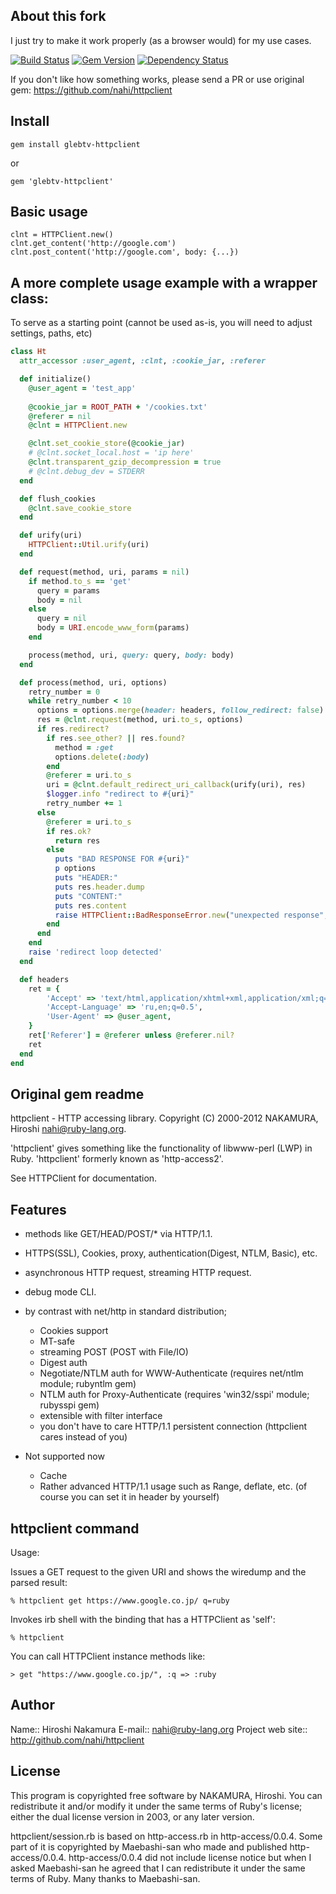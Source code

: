 ## About this fork

I just try to make it work properly (as a browser would) for my use cases.

[![Build Status](https://travis-ci.org/glebtv/httpclient.svg?branch=master)](https://travis-ci.org/glebtv/httpclient)
[![Gem Version](https://badge.fury.io/rb/httpclient.svg)](http://badge.fury.io/rb/httpclient)
[![Dependency Status](https://www.versioneye.com/user/projects/53e73f2b35080d699f000093/badge.svg?style=flat)](https://www.versioneye.com/user/projects/53e73f2b35080d699f000093)

If you don't like how something works, please send a PR or use original gem: https://github.com/nahi/httpclient

## Install

    gem install glebtv-httpclient

or  

    gem 'glebtv-httpclient'

## Basic usage

    clnt = HTTPClient.new()
    clnt.get_content('http://google.com')
    clnt.post_content('http://google.com', body: {...})

## A more complete usage example with a wrapper class:

To serve as a starting point (cannot be used as-is, you will need to adjust settings, paths, etc)

```ruby
class Ht
  attr_accessor :user_agent, :clnt, :cookie_jar, :referer

  def initialize()
    @user_agent = 'test_app'
    
    @cookie_jar = ROOT_PATH + '/cookies.txt'
    @referer = nil
    @clnt = HTTPClient.new

    @clnt.set_cookie_store(@cookie_jar)
    # @clnt.socket_local.host = 'ip here'
    @clnt.transparent_gzip_decompression = true
    # @clnt.debug_dev = STDERR
  end

  def flush_cookies
    @clnt.save_cookie_store
  end

  def urify(uri)
    HTTPClient::Util.urify(uri)
  end

  def request(method, uri, params = nil)
    if method.to_s == 'get'
      query = params
      body = nil
    else
      query = nil
      body = URI.encode_www_form(params)
    end

    process(method, uri, query: query, body: body)
  end

  def process(method, uri, options)
    retry_number = 0
    while retry_number < 10
      options = options.merge(header: headers, follow_redirect: false)
      res = @clnt.request(method, uri.to_s, options)
      if res.redirect?
        if res.see_other? || res.found?
          method = :get
          options.delete(:body)
        end
        @referer = uri.to_s
        uri = @clnt.default_redirect_uri_callback(urify(uri), res)
        $logger.info "redirect to #{uri}"
        retry_number += 1
      else
        @referer = uri.to_s
        if res.ok?
          return res
        else
          puts "BAD RESPONSE FOR #{uri}"
          p options
          puts "HEADER:"
          puts res.header.dump
          puts "CONTENT:"
          puts res.content
          raise HTTPClient::BadResponseError.new("unexpected response", res)
        end
      end
    end
    raise 'redirect loop detected'
  end

  def headers
    ret = {
        'Accept' => 'text/html,application/xhtml+xml,application/xml;q=0.9,*/*;q=0.8',
        'Accept-Language' => 'ru,en;q=0.5',
        'User-Agent' => @user_agent,
    }
    ret['Referer'] = @referer unless @referer.nil?
    ret
  end
end
```


## Original gem readme

httpclient - HTTP accessing library.
Copyright (C) 2000-2012  NAKAMURA, Hiroshi  <nahi@ruby-lang.org>.

'httpclient' gives something like the functionality of libwww-perl (LWP) in
Ruby.  'httpclient' formerly known as 'http-access2'.

See HTTPClient for documentation.


## Features

* methods like GET/HEAD/POST/* via HTTP/1.1.
* HTTPS(SSL), Cookies, proxy, authentication(Digest, NTLM, Basic), etc.
* asynchronous HTTP request, streaming HTTP request.
* debug mode CLI.

* by contrast with net/http in standard distribution;
  * Cookies support
  * MT-safe
  * streaming POST (POST with File/IO)
  * Digest auth
  * Negotiate/NTLM auth for WWW-Authenticate (requires net/ntlm module; rubyntlm gem)
  * NTLM auth for Proxy-Authenticate (requires 'win32/sspi' module; rubysspi gem)
  * extensible with filter interface
  * you don't have to care HTTP/1.1 persistent connection
    (httpclient cares instead of you)

* Not supported now
  * Cache
  * Rather advanced HTTP/1.1 usage such as Range, deflate, etc.
    (of course you can set it in header by yourself)

## httpclient command

Usage:

Issues a GET request to the given URI and shows the wiredump and the parsed result: 
  
    % httpclient get https://www.google.co.jp/ q=ruby

Invokes irb shell with the binding that has a HTTPClient as 'self':

    % httpclient

You can call HTTPClient instance methods like:

    > get "https://www.google.co.jp/", :q => :ruby

## Author

Name:: Hiroshi Nakamura
E-mail:: nahi@ruby-lang.org
Project web site:: http://github.com/nahi/httpclient


## License

This program is copyrighted free software by NAKAMURA, Hiroshi.  You can
redistribute it and/or modify it under the same terms of Ruby's license;
either the dual license version in 2003, or any later version.

httpclient/session.rb is based on http-access.rb in http-access/0.0.4.  Some
part of it is copyrighted by Maebashi-san who made and published
http-access/0.0.4.  http-access/0.0.4 did not include license notice but when
I asked Maebashi-san he agreed that I can redistribute it under the same terms
of Ruby.  Many thanks to Maebashi-san.
